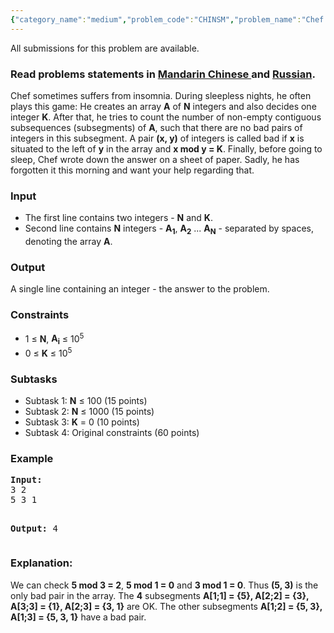 ```yaml
---
{"category_name":"medium","problem_code":"CHINSM","problem_name":"Chef and insomnia","languages_supported":{"0":"ADA","1":"ASM","2":"BASH","3":"BF","4":"C","5":"C99 strict","6":"CAML","7":"CLOJ","8":"CLPS","9":"CPP 4.3.2","10":"CPP 4.9.2","11":"CPP14","12":"CS2","13":"D","14":"ERL","15":"FORT","16":"FS","17":"GO","18":"HASK","19":"ICK","20":"ICON","21":"JAVA","22":"JS","23":"LISP clisp","24":"LISP sbcl","25":"LUA","26":"NEM","27":"NICE","28":"NODEJS","29":"PAS fpc","30":"PAS gpc","31":"PERL","32":"PERL6","33":"PHP","34":"PIKE","35":"PRLG","36":"PYPY","37":"PYTH","38":"PYTH 3.4","39":"RUBY","40":"SCALA","41":"SCM chicken","42":"SCM guile","43":"SCM qobi","44":"ST","45":"TCL","46":"TEXT","47":"WSPC"},"max_timelimit":2,"source_sizelimit":50000,"problem_author":"zedthirtyeight","problem_tester":"laycurse","date_added":"7-07-2015","tags":{"0":"ad","1":"aug15","2":"combinatorics","3":"divisors","4":"intervals","5":"medium","6":"zedthirtyeight"},"editorial_url":"http://discuss.codechef.com/problems/CHINSM","time":{"view_start_date":1439803800,"submit_start_date":1439803800,"visible_start_date":1439803800,"end_date":1735669800},"layout":"problem"}
---
```

<span class="solution-visible-txt">All submissions for this problem are available.</span><h3> Read problems statements in <a target="_blank" href="http://www.codechef.com/download/translated/AUG15/mandarin/CHINSM.pdf">Mandarin Chinese </a> and <a target="_blank" href="http://www.codechef.com/download/translated/AUG15/russian/CHINSM.pdf">Russian</a>.</h3>
<p>Chef sometimes suffers from insomnia. During sleepless nights, he often plays this game: He creates an array <b>A</b> of <b>N</b> integers and also decides one integer <b>K</b>. After that, he tries to count the number of non-empty contiguous subsequences (subsegments) of <b>A</b>, such that there are no bad pairs of integers in this subsegment. A pair <b>(x, y)</b> of integers is called bad if <b>x</b> is situated to the left of <b>y</b> in the array and <b>x mod y = K</b>. Finally, before going to sleep, Chef wrote down the answer on a sheet of paper. Sadly, he has forgotten it this morning and want your help regarding that.</p>
<h3>Input</h3>
<ul>
<li>The first line contains two integers - <b>N</b> and <b>K</b>.</li>
<li>Second line contains <b>N</b> integers - <b>A<sub>1</sub></b>, <b>A<sub>2</sub></b> ... <b>A<sub>N</sub></b> - separated by spaces, denoting the array <b>A</b>.</li>
</ul>
<h3>Output</h3>
<p>A single line containing an integer - the answer to the problem.</p>
<h3>Constraints</h3>
<ul>
<li>1 ≤ <b>N</b>, <b>A<sub>i</sub></b> ≤ 10<sup>5</sup> </li>
<li>0 ≤ <b>K</b> ≤ 10<sup>5</sup> </li>
</ul>
<h3>Subtasks</h3>
<ul>
<li>Subtask 1: <b>N</b> ≤ 100 (15 points) </li>
<li>Subtask 2: <b>N</b> ≤ 1000 (15 points) </li>
<li>Subtask 3: <b>K</b> = 0 (10 points) </li>
<li>Subtask 4: Original constraints (60 points) </li>
</ul>
<h3>Example</h3>
<pre><b>Input:</b>
3 2
5 3 1

<b>Output:</b>
4
</pre><h3>Explanation:</h3>
<p>We can check <b>5 mod 3 = 2</b>, <b>5 mod 1 = 0</b> and <b>3 mod 1 = 0</b>. Thus <b>(5, 3)</b> is the only bad pair in the array. The <b>4</b> subsegments <b>A[1;1] = {5}, A[2;2] = {3}, A[3;3] = {1}, A[2;3] = {3, 1}</b> are OK. The other subsegments <b>A[1;2] = {5, 3}, A[1;3] = {5, 3, 1}</b> have a bad pair.</p>
